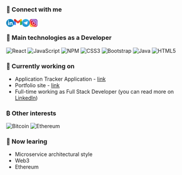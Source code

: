 <h3>
🤝 Connect with me
</h3>
<a href="https://www.linkedin.com/in/mykhailo-pomorskyi/"><img align="left" src="https://raw.githubusercontent.com/Pomorskyi/Pomorskyi/main/images/LinkedIn.png" alt="mykhailo-pomorskyi | LinkedIn" width="21px"/></a>

<a href="mailto:mishapomorskyi@gmail.com"><img align="left" src="https://raw.githubusercontent.com/Pomorskyi/Pomorskyi/main/images/gmail.png" alt="mishapomorskyi@gmail.com | Gmail" width="21px"/></a>
<a href="https://t.me/misha_pomorskyi"><img align="left" src="https://raw.githubusercontent.com/Pomorskyi/Pomorskyi/main/images/telegram.png" alt="misha_pomorskyi | Telegram" width="21px"/></a>
<a href="https://www.instagram.com/pomorskyi?r=nametag"><img align="left" src="https://raw.githubusercontent.com/Pomorskyi/Pomorskyi/main/images/instagram.png" alt="pomorskyi | Telegram" width="21px"/></a>

<br />

### 💼 Main technologies as a Developer
![React](https://img.shields.io/badge/react-%2320232a.svg?style=for-the-badge&logo=react&logoColor=%2361DAFB)
![JavaScript](https://img.shields.io/badge/javascript-%23323330.svg?style=for-the-badge&logo=javascript&logoColor=%23F7DF1E)
![NPM](https://img.shields.io/badge/NPM-%23000000.svg?style=for-the-badge&logo=npm&logoColor=white)
![CSS3](https://img.shields.io/badge/css3-%231572B6.svg?style=for-the-badge&logo=css3&logoColor=white)
![Bootstrap](https://img.shields.io/badge/bootstrap-%23563D7C.svg?style=for-the-badge&logo=bootstrap&logoColor=white)
![Java](https://img.shields.io/badge/java-%23ED8B00.svg?style=for-the-badge&logo=java&logoColor=white)
![HTML5](https://img.shields.io/badge/html5-%23E34F26.svg?style=for-the-badge&logo=html5&logoColor=white)

### 🔭 Currently working on 
 - Application Tracker Application - [link](https://application-tracker-app.vercel.app/)
 - Portfolio site - [link](https://pomorskyi.web.app/)
 - Full-time working as Full Stack Developer (you can read more on [LinkedIn](https://www.linkedin.com/in/mykhailo-pomorskyi/))

### ₿ Other interests
![Bitcoin](https://img.shields.io/badge/Bitcoin-000?style=for-the-badge&logo=bitcoin&logoColor=white)
![Ethereum](https://img.shields.io/badge/Ethereum-3C3C3D?style=for-the-badge&logo=Ethereum&logoColor=white)

### 📝 Now learing 
 - Microservice architectural style
 - Web3
 - Ethereum











